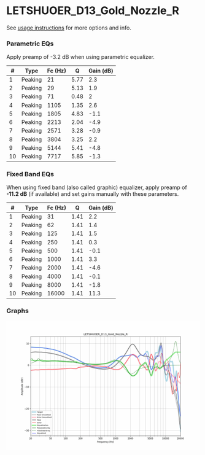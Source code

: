 # LETSHUOER_D13_Gold_Nozzle_R
See [usage instructions](https://github.com/jaakkopasanen/AutoEq#usage) for more options and info.

### Parametric EQs
Apply preamp of -3.2 dB when using parametric equalizer.

|   # | Type    |   Fc (Hz) |    Q |   Gain (dB) |
|-----|---------|-----------|------|-------------|
|   1 | Peaking |        21 | 5.77 |         2.3 |
|   2 | Peaking |        29 | 5.13 |         1.9 |
|   3 | Peaking |        71 | 0.48 |         2   |
|   4 | Peaking |      1105 | 1.35 |         2.6 |
|   5 | Peaking |      1805 | 4.83 |        -1.1 |
|   6 | Peaking |      2213 | 2.04 |        -4.9 |
|   7 | Peaking |      2571 | 3.28 |        -0.9 |
|   8 | Peaking |      3804 | 3.25 |         2.2 |
|   9 | Peaking |      5144 | 5.41 |        -4.8 |
|  10 | Peaking |      7717 | 5.85 |        -1.3 |

### Fixed Band EQs
When using fixed band (also called graphic) equalizer, apply preamp of **-11.2 dB** (if available) and set gains manually with these parameters.

|   # | Type    |   Fc (Hz) |    Q |   Gain (dB) |
|-----|---------|-----------|------|-------------|
|   1 | Peaking |        31 | 1.41 |         2.2 |
|   2 | Peaking |        62 | 1.41 |         1.4 |
|   3 | Peaking |       125 | 1.41 |         1.5 |
|   4 | Peaking |       250 | 1.41 |         0.3 |
|   5 | Peaking |       500 | 1.41 |        -0.1 |
|   6 | Peaking |      1000 | 1.41 |         3.3 |
|   7 | Peaking |      2000 | 1.41 |        -4.6 |
|   8 | Peaking |      4000 | 1.41 |        -0.1 |
|   9 | Peaking |      8000 | 1.41 |        -1.8 |
|  10 | Peaking |     16000 | 1.41 |        11.3 |

### Graphs
![](./LETSHUOER_D13_Gold_Nozzle_R.png)
